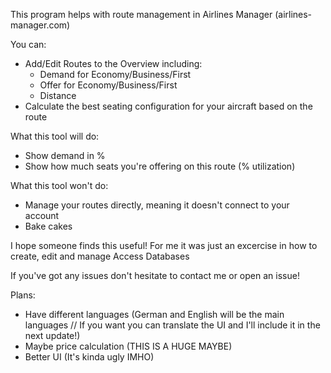 This program helps with route management in Airlines Manager (airlines-manager.com)

You can:
  - Add/Edit Routes to the Overview including:
    - Demand for Economy/Business/First
    - Offer for Economy/Business/First
    - Distance
  - Calculate the best seating configuration for your aircraft based on the route
 
What this tool will do:
  - Show demand in %
  - Show how much seats you're offering on this route (% utilization)

What this tool won't do:
  - Manage your routes directly, meaning it doesn't connect to your account
  - Bake cakes

I hope someone finds this useful! For me it was just an excercise in how to create, edit and manage Access Databases

If you've got any issues don't hesitate to contact me or open an issue!

Plans:
  - Have different languages (German and English will be the main languages // If you want you can translate the UI and I'll include it in the next update!)
  - Maybe price calculation (THIS IS A HUGE MAYBE)
  - Better UI (It's kinda ugly IMHO)
